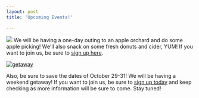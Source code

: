 ```yaml
---
layout: post
title: 'Upcoming Events!'

---
```


![](http://blog.lib.umn.edu/carls064/freealonzo/apples.jpg)
We will be having a one-day outing to an apple orchard and do some apple picking! We'll also snack on some fresh donuts and cider, YUM! If you want to join us, be sure to [sign up here](https://spreadsheets.google.com/viewform?formkey=dGpvT3E5LUlNOWJxSTN4OFpjUVRXUUE6MQ).

[![getaway](http://www.acts2fellowship.org/minnesota/wp-content/uploads/2010/10/getaway1.jpg)](http://www.acts2fellowship.org/minnesota/wp-content/uploads/2010/10/getaway1.jpg)

Also, be sure to save the dates of October 29-31! We will be having a weekend getaway! If you want to join us, be sure to [sign up today](https://spreadsheets.google.com/viewform?formkey=dGRxR3pMa2Zmc25RSF9PZW8zOGlCNkE6MQ) and keep checking as more information will be sure to come. Stay tuned!
